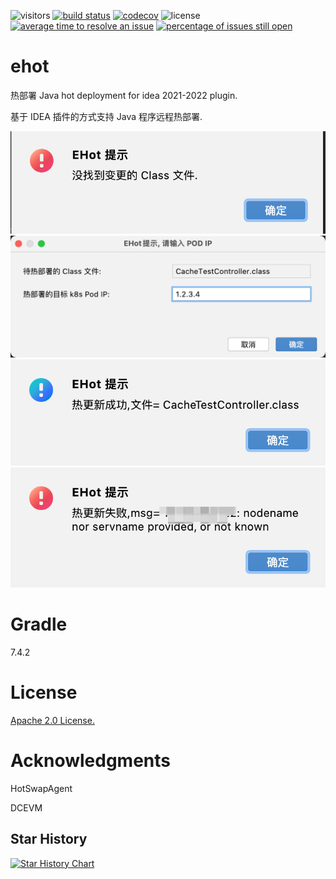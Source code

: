
![visitors](https://visitor-badge.glitch.me/badge?page_id=colosobo.ehot&left_color=green&right_color=red)
[![build status](https://travis-ci.com/colosobo/ehot.svg?branch=master)](https://travis-ci.com/colosobo/ehot)
[![codecov](https://codecov.io/gh/colosobo/ehot/branch/master/graph/badge.svg)](https://codecov.io/gh/colosobo/ehot)
![license](https://img.shields.io/github/license/colosobo/ehot.svg)
[![average time to resolve an issue](http://isitmaintained.com/badge/resolution/colosobo/ehot.svg)](http://isitmaintained.com/project/colosobo/ehot "average time to resolve an issue")
[![percentage of issues still open](http://isitmaintained.com/badge/open/colosobo/ehot.svg)](http://isitmaintained.com/project/colosobo/ehot "percentage of issues still open")

# ehot
热部署 Java hot deployment for idea 2021-2022 plugin.

基于 IDEA 插件的方式支持 Java 程序远程热部署.

![插件图 1](pic/img.png)
![插件图 2](pic/img_1.png)
![插件图 3](pic/img_2.png)
![插件图 4](pic/img_3.png)

# Gradle

7.4.2

# License

[Apache 2.0 License.](https://github.com/colosobo/ehot/blob/main/LICENSE)


# Acknowledgments

HotSwapAgent

DCEVM

## Star History

[![Star History Chart](https://api.star-history.com/svg?repos=colosobo/ehot&type=Date)](https://star-history.com/#colosobo/ehot&Date)

